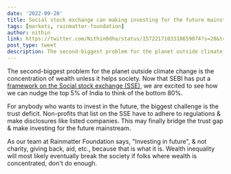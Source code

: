 ```yaml
---
date: '2022-09-20'
title: Social stock exchange can making investing for the future mainstream
tags: [markets, rainmatter-foundation]
author: nithin
link: https://twitter.com/Nithin0dha/status/1572217103318659074?s=20&t=X-1PHyqcgTGt0e9JLxJtpw
post_type: tweet
description: The second-biggest problem for the planet outside climate change is the concentration of wealth unless it helps society...
---
```


The second-biggest problem for the planet outside climate change is the concentration of wealth unless it helps society.
Now that SEBI has put a [framework on the Social stock exchange (SSE)](https://www.sebi.gov.in/legal/circulars/sep-2022/framework-on-social-stock-exchange_63053.html), we are excited to see how we can nudge the top 5% of India to think of the bottom 80%. 

For anybody who wants to invest in the future, the biggest challenge is the trust deficit. Non-profits that list on the SSE have to adhere to regulations & make disclosures like listed companies. This may finally bridge the trust gap & make investing for the future mainstream. 

As our team at Rainmatter Foundation says, "Investing in future", & not charity, giving back, aid, etc., because that is what it is. Wealth inequality will most likely eventually break the society if folks where wealth is concentrated, don't do enough.
